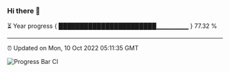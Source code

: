 ### Hi there 👋

⏳ Year progress { ███████████████████████▁▁▁▁▁▁▁ } 77.32 %

---

⏰ Updated on Mon, 10 Oct 2022 05:11:35 GMT

![Progress Bar CI](https://github.com/liununu/liununu/workflows/Progress%20Bar%20CI/badge.svg)
